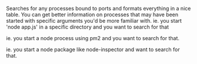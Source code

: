 Searches for any processes bound to ports and formats everything in a nice table.
You can get better information on processes that may have been started with specific arguments you'd be more familiar with.
ie. you start 'node app.js' in a specific directory and you want to search for that

ie. you start a node process using pm2 and you want to search for that.

ie. you start a node package like node-inspector and want to search for that.


